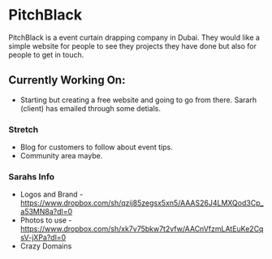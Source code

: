 # PitchBlack
PitchBlack is a event curtain drapping company in Dubai. They would like a simple website for people to see they projects they have done but also for people to get in touch.

## Currently Working On:
 * Starting but creating a free website and going to go from there. Sararh (client) has emailed through some detials.

### Stretch
  * Blog for customers to follow about event tips.
  * Community area maybe.

### Sarahs Info
  * Logos and Brand - https://www.dropbox.com/sh/qzij85zegsx5xn5/AAAS26J4LMXQod3Cp_a53MN8a?dl=0
  * Photos to use - https://www.dropbox.com/sh/xk7v75bkw7t2vfw/AACnVfzmLAtEuKe2CqsV-jXPa?dl=0
  * Crazy Domains

  
  
